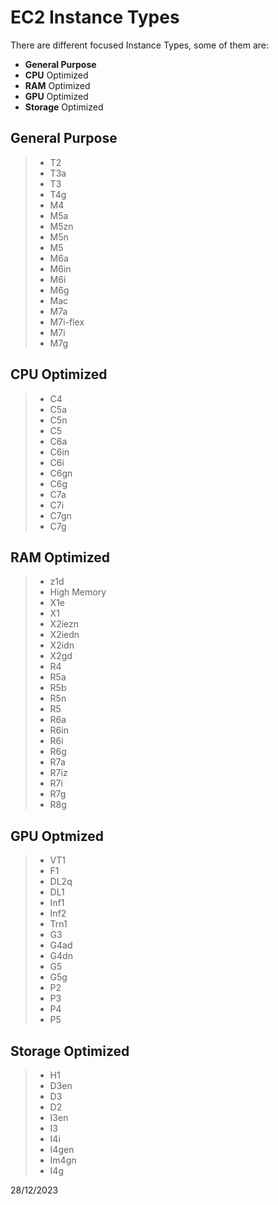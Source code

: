 # EC2 Instance Types
There are different focused Instance Types, some of them are:  
* **General Purpose**
* **CPU** Optimized
* **RAM** Optimized
* **GPU** Optimized
* **Storage** Optimized 

## General Purpose 
> * T2
> * T3a
> * T3
> * T4g
> * M4
> * M5a
> * M5zn
> * M5n
> * M5
> * M6a
> * M6in
> * M6i
> * M6g
> * Mac
> * M7a
> * M7i-flex
> * M7i
> * M7g


## CPU Optimized
> * C4
> * C5a
> * C5n
> * C5
> * C6a
> * C6in
> * C6i
> * C6gn
> * C6g
> * C7a
> * C7i
> * C7gn
> * C7g


## RAM Optimized
> * z1d
> * High Memory
> * X1e
> * X1
> * X2iezn
> * X2iedn
> * X2idn
> * X2gd
> * R4
> * R5a
> * R5b
> * R5n
> * R5
> * R6a
> * R6in
> * R6i
> * R6g
> * R7a
> * R7iz
> * R7i
> * R7g
> * R8g


## GPU Optmized
> * VT1
> * F1
> * DL2q
> * DL1
> * Inf1
> * Inf2
> * Trn1
> * G3
> * G4ad
> * G4dn
> * G5
> * G5g
> * P2
> * P3
> * P4
> * P5


## Storage Optimized
> * H1
> * D3en
> * D3
> * D2
> * I3en
> * I3
> * I4i
> * I4gen
> * Im4gn
> * I4g

28/12/2023